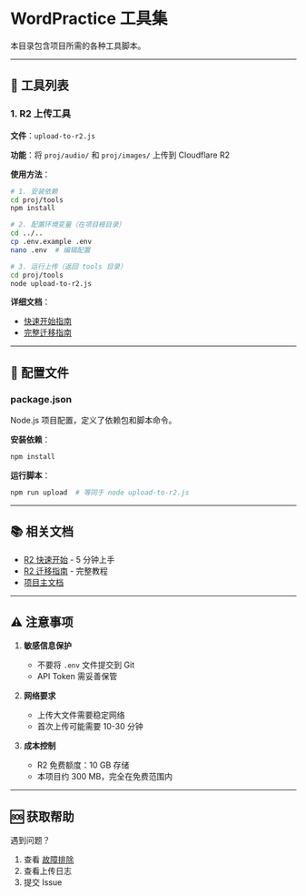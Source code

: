 # WordPractice 工具集

本目录包含项目所需的各种工具脚本。

---

## 📁 工具列表

### 1. R2 上传工具

**文件**：`upload-to-r2.js`

**功能**：将 `proj/audio/` 和 `proj/images/` 上传到 Cloudflare R2

**使用方法**：
```bash
# 1. 安装依赖
cd proj/tools
npm install

# 2. 配置环境变量（在项目根目录）
cd ../..
cp .env.example .env
nano .env  # 编辑配置

# 3. 运行上传（返回 tools 目录）
cd proj/tools
node upload-to-r2.js
```

**详细文档**：
- [快速开始指南](../../R2_QUICK_START.md)
- [完整迁移指南](../../R2_MIGRATION_GUIDE.md)

---

## 🔧 配置文件

### package.json

Node.js 项目配置，定义了依赖包和脚本命令。

**安装依赖**：
```bash
npm install
```

**运行脚本**：
```bash
npm run upload  # 等同于 node upload-to-r2.js
```

---

## 📚 相关文档

- [R2 快速开始](../../R2_QUICK_START.md) - 5 分钟上手
- [R2 迁移指南](../../R2_MIGRATION_GUIDE.md) - 完整教程
- [项目主文档](../../README.md)

---

## ⚠️ 注意事项

1. **敏感信息保护**
   - 不要将 `.env` 文件提交到 Git
   - API Token 需妥善保管

2. **网络要求**
   - 上传大文件需要稳定网络
   - 首次上传可能需要 10-30 分钟

3. **成本控制**
   - R2 免费额度：10 GB 存储
   - 本项目约 300 MB，完全在免费范围内

---

## 🆘 获取帮助

遇到问题？
1. 查看 [故障排除](../../R2_MIGRATION_GUIDE.md#故障排除)
2. 查看上传日志
3. 提交 Issue
